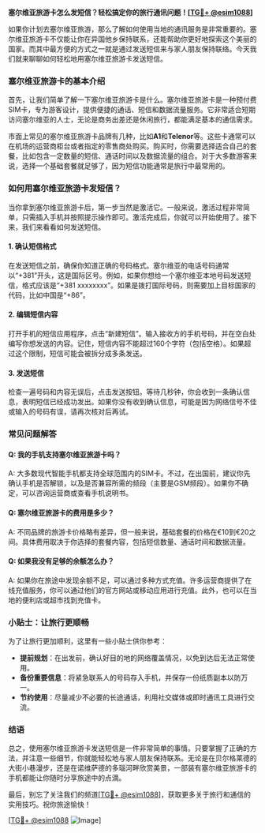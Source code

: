 **塞尔维亚旅游卡怎么发短信？轻松搞定你的旅行通讯问题！[[TG💪+ @esim1088](https://t.me/s/esim1088)]**

如果你计划去塞尔维亚旅游，那么了解如何使用当地的通讯服务是非常重要的。塞尔维亚旅游卡不仅能让你在异国他乡保持联系，还能帮助你更好地探索这个美丽的国家。而其中最方便的方式之一就是通过发送短信来与家人朋友保持联络。今天我们就来聊聊如何轻松地用塞尔维亚旅游卡发送短信。

### 塞尔维亚旅游卡的基本介绍

首先，让我们简单了解一下塞尔维亚旅游卡是什么。塞尔维亚旅游卡是一种预付费SIM卡，专为游客设计，提供便捷的通话、短信和数据流量服务。它非常适合短期访问塞尔维亚的人士，无论是商务出差还是休闲旅行，都能满足基本的通信需求。

市面上常见的塞尔维亚旅游卡品牌有几种，比如**A1**和**Telenor**等。这些卡通常可以在机场的运营商柜台或者指定的零售商处购买。购买时，你需要选择适合自己的套餐，比如包含一定数量的短信、通话时间以及数据流量的组合。对于大多数游客来说，选择一个基础套餐就足够了，因为短信功能通常是旅行中最常用的。

### 如何用塞尔维亚旅游卡发短信？

当你拿到塞尔维亚旅游卡后，第一步当然是激活它。一般来说，激活过程非常简单，只需插入手机并按照提示操作即可。激活完成后，你就可以开始使用了。接下来，我们来看看如何发送短信。

#### 1. 确认短信格式
在发送短信之前，确保你知道正确的号码格式。塞尔维亚的电话号码通常以“+381”开头，这是国际区号。例如，如果你想给一个塞尔维亚本地号码发送短信，格式应该是“+381 xxxxxxxx”。如果是拨打国际号码，则需要加上目标国家的代码，比如中国是“+86”。

#### 2. 编辑短信内容
打开手机的短信应用程序，点击“新建短信”。输入接收方的手机号码，并在空白处编写你想发送的内容。记住，短信内容不能超过160个字符（包括空格）。如果超过这个限制，短信可能会被拆分成多条发送。

#### 3. 发送短信
检查一遍号码和内容无误后，点击发送按钮。等待几秒钟，你会收到一条确认信息，表明短信已经成功发出。如果你没有收到确认信息，可能是因为网络信号不佳或输入的号码有误，请再次核对后再试。

### 常见问题解答

#### Q: 我的手机支持塞尔维亚旅游卡吗？
A: 大多数现代智能手机都支持全球范围内的SIM卡。不过，在出国前，建议你先确认手机是否解锁，以及是否兼容所需的频段（主要是GSM频段）。如果你不确定，可以咨询运营商或查看手机说明书。

#### Q: 塞尔维亚旅游卡的费用是多少？
A: 不同品牌的旅游卡价格略有差异，但一般来说，基础套餐的价格在€10到€20之间。具体费用取决于你选择的套餐内容，包括短信数量、通话时间和数据流量。

#### Q: 如果我没有足够的余额怎么办？
A: 如果你在旅途中发现余额不足，可以通过多种方式充值。许多运营商提供了在线充值服务，你可以通过他们的官方网站或移动应用进行充值。此外，也可以在当地的便利店或超市找到充值卡。

### 小贴士：让旅行更顺畅

为了让旅行更加顺利，这里有一些小贴士供你参考：

- **提前规划**：在出发前，确认好目的地的网络覆盖情况，以免到达后无法正常使用。
- **备份重要信息**：将紧急联系人的号码存入手机，并保存一份纸质副本以防万一。
- **节约使用**：尽量减少不必要的长途通话，利用社交媒体或即时通讯工具进行交流。

### 结语

总之，使用塞尔维亚旅游卡发送短信是一件非常简单的事情。只要掌握了正确的方法，并注意一些细节，你就能轻松地与家人朋友保持联系。无论是在贝尔格莱德的大街小巷漫步，还是在诺维萨德的多瑙河畔欣赏美景，一部装有塞尔维亚旅游卡的手机都能让你随时分享旅途中的点滴。

最后，别忘了关注我们的频道[[TG💪+ @esim1088](https://t.me/s/esim1088)]，获取更多关于旅行和通信的实用技巧。祝你旅途愉快！

[[TG💪+ @esim1088](https://t.me/s/esim1088) ![Image](https://i.postimg.cc/4NQfJmqS/Snipaste-2025-05-13-00-14-12.png)]